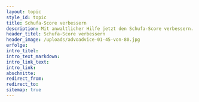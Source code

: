 ```yaml
---
layout: topic
style_id: topic
title: Schufa-Score verbessern
description: Mit anwaltlicher Hilfe jetzt den Schufa-Score verbessern.
header_titel: Schufa-Score verbessern
header_image: /uploads/advoadvice-01-45-von-80.jpg
erfolge:
intro_titel:
intro_text_markdown:
intro_link_text:
intro_link:
abschnitte:
redirect_from:
redirect_to:
sitemap: true
---
```

